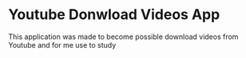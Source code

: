 # Youtube Donwload Videos App

This application was made to become possible download videos from Youtube and for me use to study